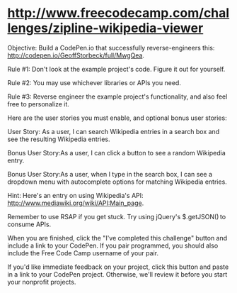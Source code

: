 # http://www.freecodecamp.com/challenges/zipline-wikipedia-viewer

Objective: Build a CodePen.io that successfully reverse-engineers this: http://codepen.io/GeoffStorbeck/full/MwgQea.

Rule #1: Don't look at the example project's code. Figure it out for yourself.

Rule #2: You may use whichever libraries or APIs you need.

Rule #3: Reverse engineer the example project's functionality, and also feel free to personalize it.

Here are the user stories you must enable, and optional bonus user stories:

User Story: As a user, I can search Wikipedia entries in a search box and see the resulting Wikipedia entries.

Bonus User Story:As a user, I can click a button to see a random Wikipedia entry.

Bonus User Story:As a user, when I type in the search box, I can see a dropdown menu with autocomplete options for matching Wikipedia entries.

Hint: Here's an entry on using Wikipedia's API: http://www.mediawiki.org/wiki/API:Main_page.

Remember to use RSAP if you get stuck. Try using jQuery's $.getJSON() to consume APIs.

When you are finished, click the "I've completed this challenge" button and include a link to your CodePen. If you pair programmed, you should also include the Free Code Camp username of your pair.

If you'd like immediate feedback on your project, click this button and paste in a link to your CodePen project. Otherwise, we'll review it before you start your nonprofit projects.